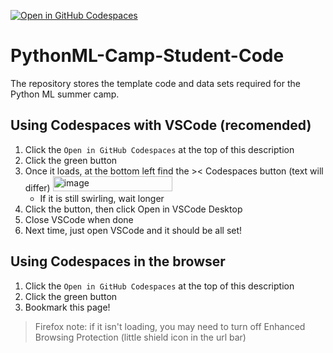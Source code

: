[![Open in GitHub Codespaces](https://github.com/codespaces/badge.svg)](https://codespaces.new/HTHS-RoCo/PythonML-Camp-Student-Code?quickstart=1)
# PythonML-Camp-Student-Code
The repository stores the template code and data sets required for the Python ML summer camp.

## Using Codespaces with VSCode (recomended)
1) Click the `Open in GitHub Codespaces` at the top of this description
2) Click the green button
3) Once it loads, at the bottom left find the >< Codespaces button (text will differ) <img width="191" height="24" alt="image" src="https://github.com/user-attachments/assets/ab5bf6e5-556d-4742-b444-070ba0ae6d0c" />
   * If it is still swirling, wait longer
4) Click the button, then click Open in VSCode Desktop
5) Close VSCode when done
6) Next time, just open VSCode and it should be all set!

## Using Codespaces in the browser
1) Click the `Open in GitHub Codespaces` at the top of this description
2) Click the green button
3) Bookmark this page!


> Firefox note: if it isn't loading, you may need to turn off Enhanced Browsing Protection (little shield icon in the url bar)
